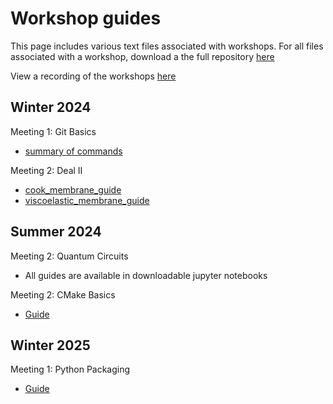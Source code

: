 # Workshop guides
This page includes various text files associated with workshops. For all files associated with a workshop, download a the full repository [here](https://github.com/sc2umich/documents)

View a recording of the workshops [here](http://www.youtube.com/@ScientificComputingClubUMICH)

## Winter 2024
Meeting 1: Git Basics
- [summary of commands](git_basics/demo_cs.md)

Meeting 2: Deal II
- [cook_membrane_guide](dealii/dealii_cook_example/README.md)
- [viscoelastic_membrane_guide](dealii/dealii_viscoelastic_membrane/README.md)

## Summer 2024
Meeting 2: Quantum Circuits
- All guides are available in downloadable jupyter notebooks

Meeting 2: CMake Basics
- [Guide](cmake_basics/readme.md)

## Winter 2025
Meeting 1: Python Packaging
- [Guide](python_packaging/workshop.md)